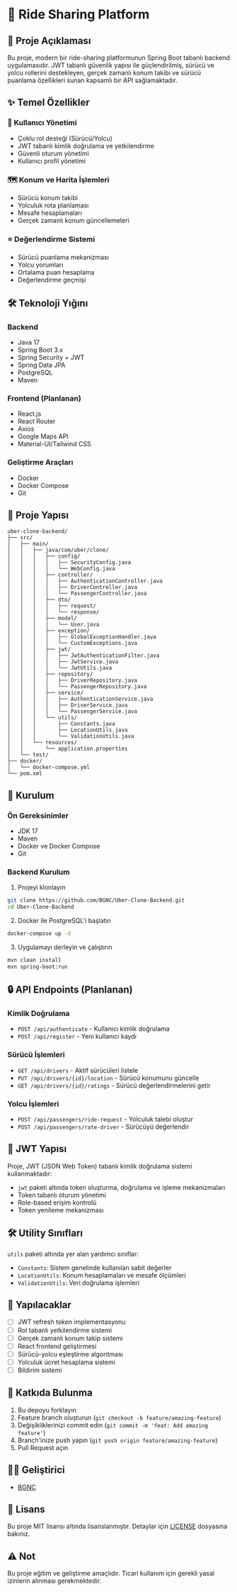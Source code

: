 # 🚗 Ride Sharing Platform 
## 📝 Proje Açıklaması

Bu proje, modern bir ride-sharing platformunun Spring Boot tabanlı backend uygulamasıdır. JWT tabanlı güvenlik yapısı ile güçlendirilmiş, sürücü ve yolcu rollerini destekleyen, gerçek zamanlı konum takibi ve sürücü puanlama özellikleri sunan kapsamlı bir API sağlamaktadır.

## ✨ Temel Özellikler

### 👤 Kullanıcı Yönetimi
- Çoklu rol desteği (Sürücü/Yolcu)
- JWT tabanlı kimlik doğrulama ve yetkilendirme
- Güvenli oturum yönetimi
- Kullanıcı profil yönetimi

### 🗺️ Konum ve Harita İşlemleri
- Sürücü konum takibi
- Yolculuk rota planlaması
- Mesafe hesaplamaları
- Gerçek zamanlı konum güncellemeleri

### ⭐ Değerlendirme Sistemi
- Sürücü puanlama mekanizması
- Yolcu yorumları
- Ortalama puan hesaplama
- Değerlendirme geçmişi

## 🛠️ Teknoloji Yığını

### Backend
- Java 17
- Spring Boot 3.x
- Spring Security + JWT
- Spring Data JPA
- PostgreSQL
- Maven

### Frontend (Planlanan)
- React.js
- React Router
- Axios
- Google Maps API
- Material-UI/Tailwind CSS

### Geliştirme Araçları
- Docker
- Docker Compose
- Git

## 📁 Proje Yapısı
```
uber-clone-backend/
├── src/
│   ├── main/
│   │   ├── java/com/uber/clone/
│   │   │   ├── config/
│   │   │   │   ├── SecurityConfig.java
│   │   │   │   └── WebConfig.java
│   │   │   ├── controller/
│   │   │   │   ├── AuthenticationController.java
│   │   │   │   ├── DriverController.java
│   │   │   │   └── PassengerController.java
│   │   │   ├── dto/
│   │   │   │   ├── request/
│   │   │   │   └── response/
│   │   │   ├── model/
│   │   │   │   └── User.java
│   │   │   ├── exception/
│   │   │   │   ├── GlobalExceptionHandler.java
│   │   │   │   └── CustomExceptions.java
│   │   │   ├── jwt/
│   │   │   │   ├── JwtAuthenticationFilter.java
│   │   │   │   ├── JwtService.java
│   │   │   │   └── JwtUtils.java
│   │   │   ├── repository/
│   │   │   │   ├── DriverRepository.java
│   │   │   │   └── PassengerRepository.java
│   │   │   ├── service/
│   │   │   │   ├── AuthenticationService.java
│   │   │   │   ├── DriverService.java
│   │   │   │   └── PassengerService.java
│   │   │   └── utils/
│   │   │       ├── Constants.java
│   │   │       ├── LocationUtils.java
│   │   │       └── ValidationUtils.java
│   │   └── resources/
│   │       └── application.properties
│   └── test/
├── docker/
│   └── docker-compose.yml
└── pom.xml
```

## 🚀 Kurulum

### Ön Gereksinimler
- JDK 17
- Maven
- Docker ve Docker Compose
- Git

### Backend Kurulum
1. Projeyi klonlayın
```bash
git clone https://github.com/BGNC/Uber-Clone-Backend.git
cd Uber-Clone-Backend
```

2. Docker ile PostgreSQL'i başlatın
```bash
docker-compose up -d
```

3. Uygulamayı derleyin ve çalıştırın
```bash
mvn clean install
mvn spring-boot:run
```

## 🔒 API Endpoints (Planlanan)

### Kimlik Doğrulama
- `POST /api/authenticate` - Kullanıcı kimlik doğrulama
- `POST /api/register` - Yeni kullanıcı kaydı

### Sürücü İşlemleri
- `GET /api/drivers` - Aktif sürücüleri listele
- `PUT /api/drivers/{id}/location` - Sürücü konumunu güncelle
- `GET /api/drivers/{id}/ratings` - Sürücü değerlendirmelerini getir

### Yolcu İşlemleri
- `POST /api/passengers/ride-request` - Yolculuk talebi oluştur
- `POST /api/passengers/rate-driver` - Sürücüyü değerlendir

## 🔐 JWT Yapısı

Proje, JWT (JSON Web Token) tabanlı kimlik doğrulama sistemi kullanmaktadır:

- `jwt` paketi altında token oluşturma, doğrulama ve işleme mekanizmaları
- Token tabanlı oturum yönetimi
- Role-based erişim kontrolü
- Token yenileme mekanizması

## 🛠️ Utility Sınıfları

`utils` paketi altında yer alan yardımcı sınıflar:

- `Constants`: Sistem genelinde kullanılan sabit değerler
- `LocationUtils`: Konum hesaplamaları ve mesafe ölçümleri
- `ValidationUtils`: Veri doğrulama işlemleri

## 📝 Yapılacaklar
- [ ] JWT refresh token implementasyonu
- [ ] Rol tabanlı yetkilendirme sistemi
- [ ] Gerçek zamanlı konum takip sistemi
- [ ] React frontend geliştirmesi
- [ ] Sürücü-yolcu eşleştirme algoritması
- [ ] Yolculuk ücret hesaplama sistemi
- [ ] Bildirim sistemi

## 🤝 Katkıda Bulunma
1. Bu depoyu forklayın
2. Feature branch oluşturun (`git checkout -b feature/amazing-feature`)
3. Değişikliklerinizi commit edin (`git commit -m 'feat: Add amazing feature'`)
4. Branch'inize push yapın (`git push origin feature/amazing-feature`)
5. Pull Request açın

## 👨‍💻 Geliştirici
- [BGNC](https://github.com/BGNC)

## 📜 Lisans
Bu proje MIT lisansı altında lisanslanmıştır. Detaylar için [LICENSE](LICENSE) dosyasına bakınız.

## ⚠️ Not
Bu proje eğitim ve geliştirme amaçlıdır. Ticari kullanım için gerekli yasal izinlerin alınması gerekmektedir.
